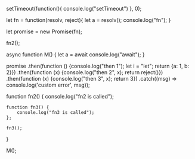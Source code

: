 setTimeout(function(){
	console.log("setTimeout")
}, 0);

let fn = function(resolv, reject){
	let a = resolv();
	console.log("fn");
}

let promise = new Promise(fn);

fn2();

async function M() {
	let a = await console.log("await");
}

promise
	.then(function () {console.log("then 1"); let i = "let"; return {a: 1, b: 2}})
	.then(function (x) {console.log("then 2", x); return reject()})
	.then(function (x) {console.log("then 3", x); return 3})
	.catch((msg) => console.log('custom error', msg));

function fn2() {
	console.log("fn2 is called");

	function fn3() {
		console.log("fn3 is called");
	};

	fn3();
}

M();
